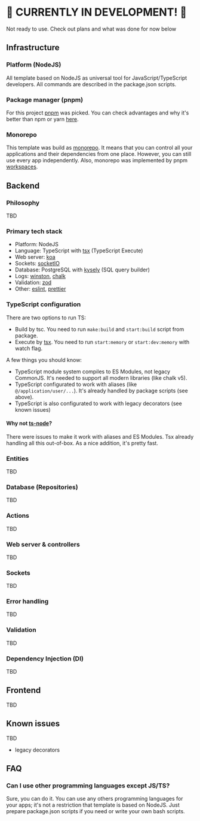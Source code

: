 # 🚧 CURRENTLY IN DEVELOPMENT! 🚧
Not ready to use. Check out plans and what was done for now below

## Infrastructure
### Platform (NodeJS)
All template based on NodeJS as universal tool for JavaScript/TypeScript developers. All commands are described in the package.json scripts.

### Package manager (pnpm)
For this project [pnpm](https://pnpm.io/) was picked. You can check advantages and why it's better than npm or yarn [here](https://refine.dev/blog/pnpm-vs-npm-and-yarn/#advantages-of-pnpm).

### Monorepo
This template was build as [monorepo](https://en.wikipedia.org/wiki/Monorepo). It means that you can control all your applications and their dependencies from one place. However, you can still use every app independently. Also, monorepo was implemented by pnpm [workspaces](https://pnpm.io/workspaces).

## Backend
### Philosophy
TBD

### Primary tech stack
- Platform: NodeJS
- Language: TypeScript with [tsx](https://github.com/esbuild-kit/tsx) (TypeScript Execute)
- Web server: [koa](https://koajs.com/)
- Sockets: [socketIO](https://socket.io/)
- Database: PostgreSQL with [kysely](https://github.com/kysely-org/kysely) (SQL query builder)
- Logs: [winston](https://github.com/winstonjs/winston), [chalk](https://github.com/chalk/chalk)
- Validation: [zod](https://github.com/colinhacks/zod)
- Other: [eslint](https://github.com/eslint/eslint), [prettier](https://github.com/prettier/prettier)

### TypeScript configuration
There are two options to run TS:
- Build by tsc. You need to run `make:build` and `start:build` script from package.
- Execute by [tsx](https://github.com/esbuild-kit/tsx). You need to run `start:memory` or `start:dev:memory` with watch flag.

A few things you should know:
- TypeScript module system compiles to ES Modules, not legacy CommonJS. It's needed to support all modern libraries (like chalk v5).
- TypeScript configurated to work with aliases (like `@/application/user/...`). It's already handled by package scripts (see above).
- TypeScript is also configurated to work with legacy decorators (see known issues)

#### Why not [ts-node](https://github.com/TypeStrong/ts-node)?
There were issues to make it work with aliases and ES Modules. Tsx already handling all this out-of-box. As a nice addition, it's pretty fast.

### Entities
TBD

### Database (Repositories)
TBD

### Actions
TBD

### Web server & controllers
TBD

### Sockets
TBD

### Error handling
TBD

### Validation
TBD

### Dependency Injection (DI)
TBD


## Frontend
TBD

## Known issues
TBD
- legacy decorators

## FAQ
### Can I use other programming languages except JS/TS?
Sure, you can do it. You can use any others programming languages for your apps; it's not a restriction that template is based on NodeJS. Just prepare package.json scripts if you need or write your own bash scripts.